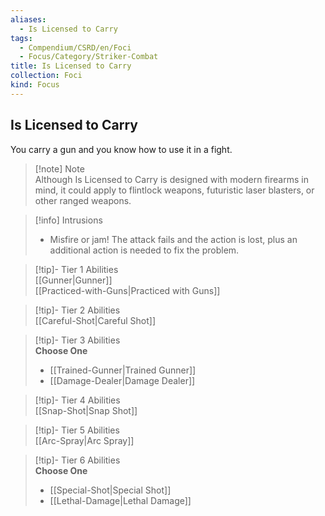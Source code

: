 ```yaml
---
aliases:
  - Is Licensed to Carry
tags:
  - Compendium/CSRD/en/Foci
  - Focus/Category/Striker-Combat
title: Is Licensed to Carry
collection: Foci
kind: Focus
---
```

## Is Licensed to Carry  
You carry a gun and you know how to use it in a fight.  

>[!note] Note  
>Although Is Licensed to Carry is designed with modern firearms in mind, it could apply to flintlock weapons, futuristic laser blasters, or other ranged weapons. 
  

>[!info] Intrusions  
>- Misfire or jam! The attack fails and the action is lost, plus an additional action is needed to fix the problem.  


>[!tip]- Tier 1 Abilities  
> [[Gunner|Gunner]]  
> [[Practiced-with-Guns|Practiced with Guns]]  


>[!tip]- Tier 2 Abilities  
> [[Careful-Shot|Careful Shot]]  


>[!tip]- Tier 3 Abilities  
> **Choose One**  
>- [[Trained-Gunner|Trained Gunner]]  
>- [[Damage-Dealer|Damage Dealer]]  


>[!tip]- Tier 4 Abilities  
> [[Snap-Shot|Snap Shot]]  


>[!tip]- Tier 5 Abilities  
> [[Arc-Spray|Arc Spray]]  


>[!tip]- Tier 6 Abilities  
> **Choose One**  
>- [[Special-Shot|Special Shot]]  
>- [[Lethal-Damage|Lethal Damage]]
